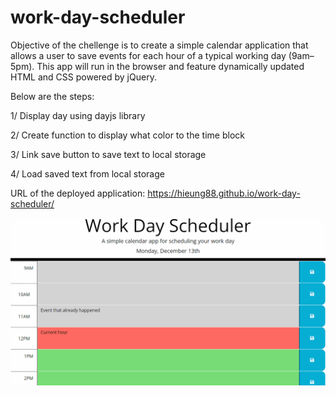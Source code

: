 # work-day-scheduler

Objective of the chellenge is to create a simple calendar application that allows a user to save events for each hour of a typical working day (9am–5pm). This app will run in the browser and feature dynamically updated HTML and CSS powered by jQuery.

Below are the steps:

1/ Display day using dayjs library

2/ Create function to display what color to the time block

3/ Link save button to save text to local storage

4/ Load saved text from local storage

URL of the deployed application: https://hieung88.github.io/work-day-scheduler/

![work day scheduler gif](/05-third-party-apis-homework-demo.gif?raw=true)

